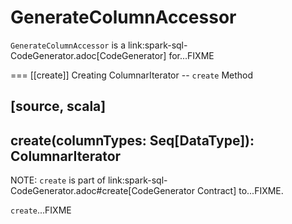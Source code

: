 # GenerateColumnAccessor

`GenerateColumnAccessor` is a link:spark-sql-CodeGenerator.adoc[CodeGenerator] for...FIXME

=== [[create]] Creating ColumnarIterator -- `create` Method

[source, scala]
----
create(columnTypes: Seq[DataType]): ColumnarIterator
----

NOTE: `create` is part of link:spark-sql-CodeGenerator.adoc#create[CodeGenerator Contract] to...FIXME.

`create`...FIXME
